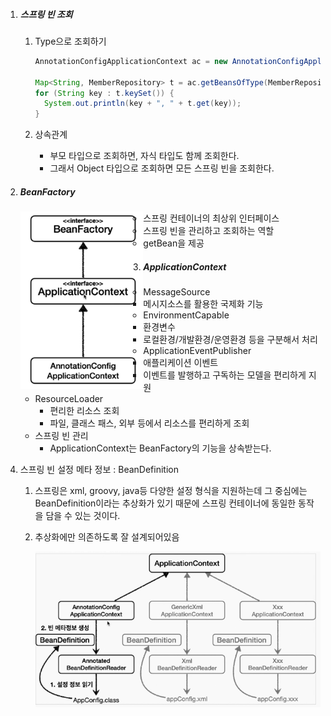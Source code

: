 1. ##### 스프링 빈 조회

   1. Type으로 조회하기

      ```java
      AnnotationConfigApplicationContext ac = new AnnotationConfigApplicationContext(SameBeanConfig.class);
      
      Map<String, MemberRepository> t = ac.getBeansOfType(MemberRepository.class);
      for (String key : t.keySet()) {
      	System.out.println(key + ", " + t.get(key));
      }
      ```

   2. 상속관계

      - 부모 타입으로 조회하면, 자식 타입도 함께 조회한다.
      - 그래서 Object 타입으로 조회하면 모든 스프링 빈을 조회한다.

2. ##### BeanFactory

   <img src="빈팩토리.png" alt="image-20210708232341967" style="zoom:75%;" align="left"/>
   
   - 스프링 컨테이너의 최상위 인터페이스
   - 스프링 빈을 관리하고 조회하는 역할
   - getBean을 제공
   
3. ##### ApplicationContext

   - MessageSource
     - 메시지소스를 활용한 국제화 기능
   - EnvironmentCapable
     - 환경변수
     - 로컬환경/개발환경/운영환경 등을 구분해서 처리
   - ApplicationEventPublisher
     - 애플리케이션 이벤트
     - 이벤트를 발행하고 구독하는 모델을 편리하게 지원
   - ResourceLoader
     - 편리한 리소스 조회
     - 파일, 클래스 패스, 외부 등에서 리소스를 편리하게 조회
   - 스프링 빈 관리
     - ApplicationContext는 BeanFactory의 기능을 상속받는다.

4. 스프링 빈 설정 메타 정보 : BeanDefinition

   1. 스프링은 xml, groovy, java등 다양한 설정 형식을 지원하는데 그 중심에는 BeanDefinition이라는 추상화가 있기 때문에 스프링 컨테이너에 동일한 동작을 담을 수 있는 것이다.

   2. 추상화에만 의존하도록 잘 설계되어있음

      <img src="BeanDefinition.png" alt="image-20210708232341967" style="zoom:75%;" align="left"/>

